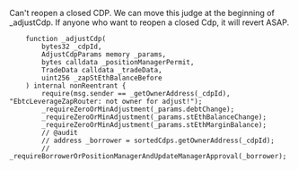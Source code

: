 Can't reopen a closed CDP. We can move this judge at the beginning of _adjustCdp.
If anyone who want to reopen a closed Cdp, it will revert ASAP.

```
    function _adjustCdp(
        bytes32 _cdpId,
        AdjustCdpParams memory _params,
        bytes calldata _positionManagerPermit,
        TradeData calldata _tradeData,
        uint256 _zapStEthBalanceBefore
    ) internal nonReentrant {
        require(msg.sender == _getOwnerAddress(_cdpId), "EbtcLeverageZapRouter: not owner for adjust!");
        _requireZeroOrMinAdjustment(_params.debtChange);
        _requireZeroOrMinAdjustment(_params.stEthBalanceChange);
        _requireZeroOrMinAdjustment(_params.stEthMarginBalance);
        // @audit
        // address _borrower = sortedCdps.getOwnerAddress(_cdpId);
        // _requireBorrowerOrPositionManagerAndUpdateManagerApproval(_borrower);
```
